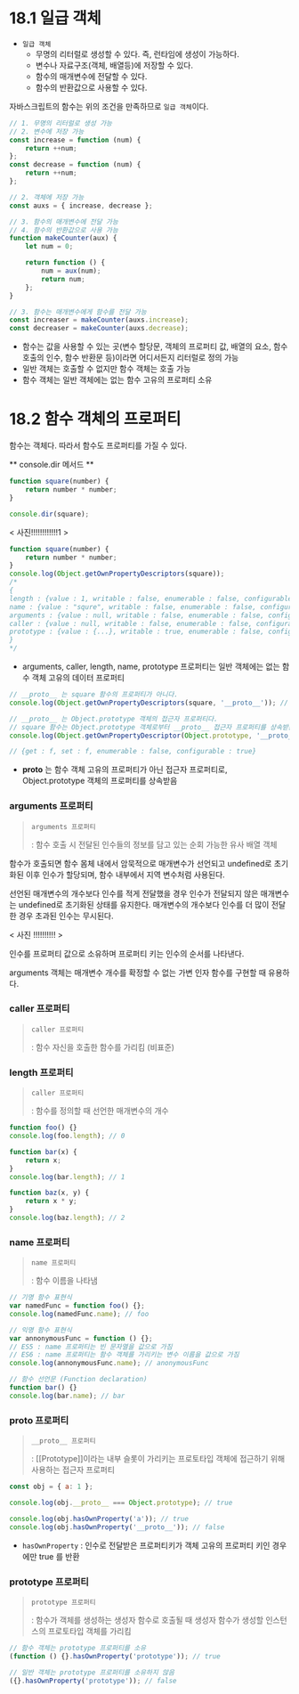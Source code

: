 # 18.1 일급 객체

- `일급 객체`
    - 무명의 리터럴로 생성할 수 있다. 즉, 런타임에 생성이 가능하다.
    - 변수나 자료구조(객체, 배열등)에 저장할 수 있다.
    - 함수의 매개변수에 전달할 수 있다.
    - 함수의 반환값으로 사용할 수 있다.

자바스크립트의 함수는 위의 조건을 만족하므로 `일급 객체`이다.

```javascript
// 1. 무명의 리터럴로 생성 가능
// 2. 변수에 저장 가능
const increase = function (num) {
	return ++num;
};
const decrease = function (num) {
	return ++num;
};

// 2. 객체에 저장 가능
const auxs = { increase, decrease };

// 3. 함수의 매개변수에 전달 가능
// 4. 함수의 반환값으로 사용 가능
function makeCounter(aux) {
	let num = 0;

	return function () {
		num = aux(num);
		return num;
	};
}

// 3. 함수는 매개변수에게 함수를 전달 가능
const increaser = makeCounter(auxs.increase);
const decreaser = makeCounter(auxs.decrease);
```

- 함수는 값을 사용할 수 있는 곳(변수 할당문, 객체의 프로퍼티 값, 배열의 요소, 함수 호출의 인수, 함수 반환문 등)이라면 어디서든지 리터럴로 정의 가능
- 일반 객체는 호출할 수 없지만 함수 객체는 호출 가능
- 함수 객체는 일반 객체에는 없는 함수 고유의 프로퍼티 소유


# 18.2 함수 객체의 프로퍼티
함수는 객체다. 따라서 함수도 프로퍼티를 가질 수 있다. 

** console.dir 메서드 **
```javascript
function square(number) {
    return number * number;
}

console.dir(square);
```

< 사진!!!!!!!!!!!!1 >


```javascript
function square(number) {
	return number * number;
}
console.log(Object.getOwnPropertyDescriptors(square));
/*
{
length : {value : 1, writable : false, enumerable : false, configurable : true},
name : {value : "squre", writable : false, enumerable : false, configurable : true},
arguments : {value : null, writable : false, enumerable : false, configurable : false},
caller : {value : null, writable : false, enumerable : false, configurable : false},
prototype : {value : {...}, writable : true, enumerable : false, configurable : false}
}
*/
```
- arguments, caller, length, name, prototype 프로퍼티는 일반 객체에는 없는 함수 객체 고유의 데이터 프로퍼티

```javascript
// __proto__ 는 square 함수의 프로퍼티가 아니다.
console.log(Object.getOwnPropertyDescriptors(square, '__proto__')); // undefined

// __proto__ 는 Object.prototype 객체의 접근자 프로퍼티다.
// square 함수는 Object.prototype 객체로부터 __proto__ 접근자 프로퍼티를 상속받는다.
console.log(Object.getOwnPropertyDescriptor(Object.prototype, '__proto__'));

// {get : f, set : f, enumerable : false, configurable : true}
```

- __proto__ 는 함수 객체 고유의 프로퍼티가 아닌 접근자 프로퍼티로, Object.prototype 객체의 프로퍼티를 상속받음

### arguments 프로퍼티
> `arguments 프로퍼티`
> 
> : 함수 호출 시 전달된 인수들의 정보를 담고 있는 순회 가능한 유사 배열 객체

함수가 호출되면 함수 몸체 내에서 암묵적으로 매개변수가 선언되고 undefined로 초기화된 이후 인수가 할당되며, 함수 내부에서 지역 변수처럼 사용된다.

선언된 매개변수의 개수보다 인수를 적게 전달했을 경우 인수가 전달되지 않은 매개변수는 undefined로 초기화된 상태를 유지한다. 매개변수의 개수보다 인수를 더 많이 전달한 경우 초과된 인수는 무시된다.

< 사진 !!!!!!!!!! >

인수를 프로퍼티 값으로 소유하며 프로퍼티 키는 인수의 순서를 나타낸다.

arguments 객체는 매개변수 개수를 확정할 수 없는 가변 인자 함수를 구현할 때 유용하다.


### caller 프로퍼티
> `caller 프로퍼티`
> 
> : 함수 자신을 호출한 함수를 가리킴 (비표준)

### length 프로퍼티
> `caller 프로퍼티`
> 
> : 함수를 정의할 때 선언한 매개변수의 개수

```javascript
function foo() {}
console.log(foo.length); // 0

function bar(x) {
	return x;
}
console.log(bar.length); // 1

function baz(x, y) {
	return x * y;
}
console.log(baz.length); // 2
```


### name 프로퍼티
> `name 프로퍼티`
> 
> : 함수 이름을 나타냄

```javascript
// 기명 함수 표현식
var namedFunc = function foo() {};
console.log(namedFunc.name); // foo

// 익명 함수 표현식
var annonymousFunc = function () {};
// ES5 : name 프로퍼티는 빈 문자열을 값으로 가짐
// ES6 : name 프로퍼티는 함수 객체를 가리키는 변수 이름을 값으로 가짐
console.log(annonymousFunc.name); // anonymousFunc

// 함수 선언문 (Function declaration)
function bar() {}
console.log(bar.name); // bar
```


### __proto__ 프로퍼티
> `__proto__ 프로퍼티`
> 
> : [[Prototype]]이라는 내부 슬롯이 가리키는 프로토타입 객체에 접근하기 위해 사용하는 접근자 프로퍼티

```javascript
const obj = { a: 1 };

console.log(obj.__proto__ === Object.prototype); // true

console.log(obj.hasOwnProperty('a')); // true
console.log(obj.hasOwnProperty('__proto__')); // false
```
- `hasOwnProperty` : 인수로 전달받은 프로퍼티키가 객체 고유의 프로퍼티 키인 경우에만 true 를 반환


### prototype 프로퍼티
> `prototype 프로퍼티`
> 
> : 함수가 객체를 생성하는 생성자 함수로 호출될 때 생성자 함수가 생성할 인스턴스의 프로토타입 객체를 가리킴

```javascript
// 함수 객체는 prototype 프로퍼티를 소유
(function () {}.hasOwnProperty('prototype')); // true

// 일반 객체는 prototype 프로퍼티를 소유하지 않음
({}.hasOwnProperty('prototype')); // false
```


